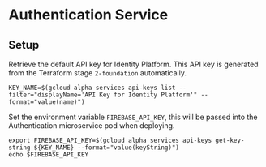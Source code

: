 # Authentication Service

## Setup

Retrieve the default API key for Identity Platform. This API key is generated from the Terraform stage `2-foundation` automatically.

```
KEY_NAME=$(gcloud alpha services api-keys list --filter="displayName='API Key for Identity Platform'" --format="value(name)")
```

Set the environment variable `FIREBASE_API_KEY`, this will be passed into the Authentication microservice pod when deploying.
```
export FIREBASE_API_KEY=$(gcloud alpha services api-keys get-key-string ${KEY_NAME} --format="value(keyString)")
echo $FIREBASE_API_KEY
```
